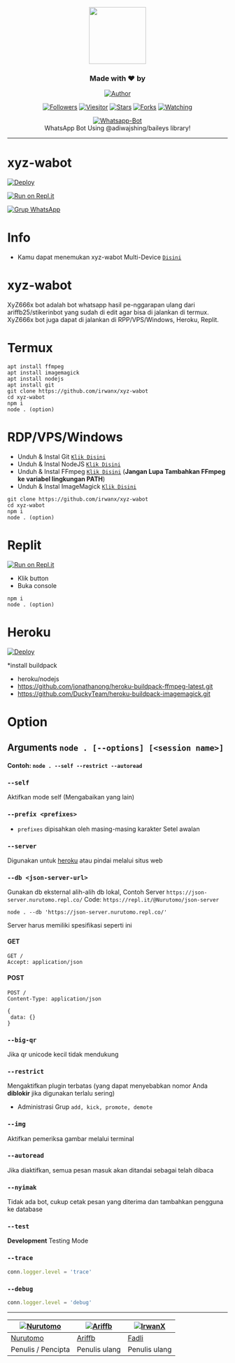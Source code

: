 <p align="center"> 
  <img src="https://github.com/irwanx.png" height="130"/> 
  </p> 
  <h3 align="center">Made with ❤️ by</h3> 
  <p align="center"> 
  <a href="https://github.com/irwanx/"><img title="Author" src="https://img.shields.io/badge/author-irwanx-blue?style=for-the-badge&logo=github"></a> 
  </p> 
  <p align="center"> 
  <a href="https://github.com/irwanx/followers"><img title="Followers" src="https://img.shields.io/github/followers/irwanx?color=blue&style=flat-square"></a> 
  <a href="https://visitor-badge.glitch.me/badge?page_id=irwanx/xyz-wabot"><img title="Viesitor" src="https://visitor-badge.glitch.me/badge?page_id=irwanx/xyz-wabot"></a> 
  <a href="https://github.com/irwanx/xyz-wabot/stargazers/"><img title="Stars" src="https://img.shields.io/github/stars/irwanx/xyz-wabot?color=red&style=flat-square"></a> 
  <a href="https://github.com/irwanx/xyz-wabot/network/members"><img title="Forks" src="https://img.shields.io/github/forks/irwanx/xyz-wabot?color=red&style=flat-square"></a> 
  <a href="https://github.com/irwanx/xyz-wabot/watchers"><img title="Watching" src="https://img.shields.io/github/watchers/irwanx/xyz-wabot?label=watchers&color=blue&style=flat-square"></a> 
  </p>
  <p align="center"> 
  <a href="https://github.com/irwanx/xyz-wabot"><img title="Whatsapp-Bot" src="https://img.shields.io/badge/XyZ Whatsapp Bot-green?colorA=%23ff0000&colorB=%23017e40&style=for-the-badge"></a> 
    <br> 
  WhatsApp Bot Using @adiwajshing/baileys library!<hr> 
  </p> 
<h1 align="left">xyz-wabot</h1>


[![Deploy](https://www.herokucdn.com/deploy/button.svg)](https://heroku.com/deploy?template=https://github.com/irwanx/xyz-wabot)

[![Run on Repl.it](https://repl.it/badge/github/irwanx/xyz-wabot)](https://repl.it/github/irwanx/xyz-wabot)

[![Grup WhatsApp](https://img.shields.io/badge/WhatsApp-25D366?style=for-the-badge&logo=whatsapp&logoColor=white)](https://chat.whatsapp.com/LIX42RUhLi15MBXhfvrF6K)

# Info
* Kamu dapat menemukan xyz-wabot Multi-Device [`Disini`](https://github.com/irwanx/xyz-wabot/tree/multi-device)

# xyz-wabot
XyZ666x bot adalah bot whatsapp hasil pe-nggarapan ulang dari ariffb25/stikerinbot yang sudah di edit agar bisa di jalankan di termux.
XyZ666x bot juga dapat di jalankan di RPP/VPS/Windows, Heroku, Replit.

# Termux
```
apt install ffmpeg
apt install imagemagick
apt install nodejs
apt install git
git clone https://github.com/irwanx/xyz-wabot
cd xyz-wabot
npm i
node . (option)
````

# RDP/VPS/Windows
* Unduh & Instal Git [`Klik Disini`](https://git-scm.com/downloads)
* Unduh & Instal NodeJS [`Klik Disini`](https://nodejs.org/en/download)
* Unduh & Instal FFmpeg [`Klik Disini`](https://ffmpeg.org/download.html) (**Jangan Lupa Tambahkan FFmpeg ke variabel lingkungan PATH**)
* Unduh & Instal ImageMagick [`Klik Disini`](https://imagemagick.org/script/download.php)
```
git clone https://github.com/irwanx/xyz-wabot
cd xyz-wabot
npm i
node . (option)
```
# Replit
[![Run on Repl.it](https://repl.it/badge/github/irwanx/xyz-wabot)](https://repl.it/github/irwanx/xyz-wabot)
* Klik button
* Buka console
```
npm i
node . (option)
```
# Heroku
[![Deploy](https://www.herokucdn.com/deploy/button.svg)](https://heroku.com/deploy?template=https://github.com/irwanx/xyz-wabot)

*install buildpack
* heroku/nodejs
* https://github.com/jonathanong/heroku-buildpack-ffmpeg-latest.git
* https://github.com/DuckyTeam/heroku-buildpack-imagemagick.git

# Option

## Arguments `node . [--options] [<session name>]`

#### Contoh: `node . --self --restrict --autoread`

### `--self`

Aktifkan mode self (Mengabaikan yang lain)

### `--prefix <prefixes>`

* `prefixes` dipisahkan oleh masing-masing karakter
Setel awalan

### `--server`

Digunakan untuk [heroku](https://heroku.com/) atau pindai melalui situs web

### `--db <json-server-url>`

Gunakan db eksternal alih-alih db lokal, 
Contoh Server `https://json-server.nurutomo.repl.co/`
Code: `https://repl.it/@Nurutomo/json-server`

`node . --db 'https://json-server.nurutomo.repl.co/'`

Server harus memiliki spesifikasi seperti ini

#### GET

```http
GET /
Accept: application/json
```

#### POST

```http
POST /
Content-Type: application/json

{
 data: {}
}
```

### `--big-qr`

Jika qr unicode kecil tidak mendukung

### `--restrict`

Mengaktifkan plugin terbatas (yang dapat menyebabkan nomor Anda **diblokir** jika digunakan terlalu sering)

* Administrasi Grup `add, kick, promote, demote`

### `--img`

Aktifkan pemeriksa gambar melalui terminal

### `--autoread`

Jika diaktifkan, semua pesan masuk akan ditandai sebagai telah dibaca

### `--nyimak`

Tidak ada bot, cukup cetak pesan yang diterima dan tambahkan pengguna ke database

### `--test`

**Development** Testing Mode

### `--trace`

```js
conn.logger.level = 'trace'
```

### `--debug`

```js
conn.logger.level = 'debug'
```

---------

 [![Nurutomo](https://github.com/Nurutomo.png?size=100)](https://github.com/Nurutomo) | [![Ariffb](https://github.com/ariffb25.png?size=100)](https://github.com/ariffb25) | [![IrwanX](https://github.com/irwanx.png?size=100)](https://github.com/irwanx)
----|----|----
[Nurutomo](https://github.com/Nurutomo) | [Ariffb](https://github.com/ariffb25) | [Fadli](https://github.com/irwanx)
 Penulis / Pencipta | Penulis ulang | Penulis ulang

